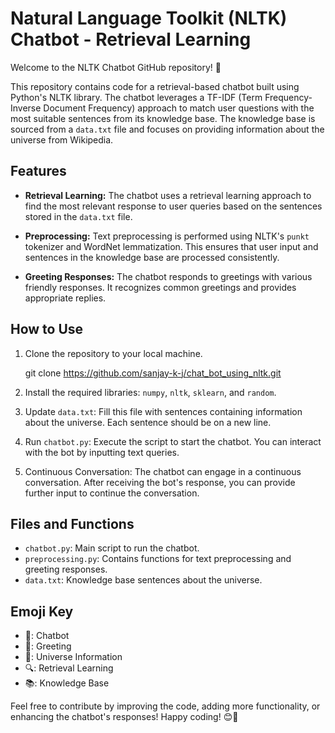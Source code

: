 # Natural Language Toolkit (NLTK) Chatbot - Retrieval Learning

Welcome to the NLTK Chatbot GitHub repository! 🤖

This repository contains code for a retrieval-based chatbot built using Python's NLTK library. The chatbot leverages a TF-IDF (Term Frequency-Inverse Document Frequency) approach to match user questions with the most suitable sentences from its knowledge base. The knowledge base is sourced from a `data.txt` file and focuses on providing information about the universe from Wikipedia.

## Features

- **Retrieval Learning:** The chatbot uses a retrieval learning approach to find the most relevant response to user queries based on the sentences stored in the `data.txt` file.

- **Preprocessing:** Text preprocessing is performed using NLTK's `punkt` tokenizer and WordNet lemmatization. This ensures that user input and sentences in the knowledge base are processed consistently.

- **Greeting Responses:** The chatbot responds to greetings with various friendly responses. It recognizes common greetings and provides appropriate replies.

## How to Use

1. Clone the repository to your local machine.
   
   git clone https://github.com/sanjay-k-j/chat_bot_using_nltk.git


2. Install the required libraries: `numpy`, `nltk`, `sklearn`, and `random`.

3. Update `data.txt`: Fill this file with sentences containing information about the universe. Each sentence should be on a new line.

4. Run `chatbot.py`: Execute the script to start the chatbot. You can interact with the bot by inputting text queries.

5. Continuous Conversation: The chatbot can engage in a continuous conversation. After receiving the bot's response, you can provide further input to continue the conversation.

## Files and Functions

- `chatbot.py`: Main script to run the chatbot.
- `preprocessing.py`: Contains functions for text preprocessing and greeting responses.
- `data.txt`: Knowledge base sentences about the universe.

## Emoji Key

- 🤖: Chatbot
- 👋: Greeting
- 🌌: Universe Information
- 🔍: Retrieval Learning
- 📚: Knowledge Base

Feel free to contribute by improving the code, adding more functionality, or enhancing the chatbot's responses! Happy coding! 😊🚀

